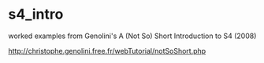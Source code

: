 # s4_intro
worked examples from Genolini's A (Not So) Short Introduction to S4 (2008)

http://christophe.genolini.free.fr/webTutorial/notSoShort.php